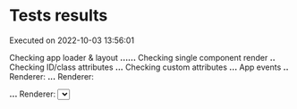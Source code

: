 # Tests results
Executed on 2022-10-03 13:56:01

Checking app loader & layout <b>.</b><b>.</b><b>.</b><b>.</b><b>.</b><b>.</b>
Checking single component render <b>.</b><b>.</b>
Checking ID/class attributes <b>.</b><b>.</b><b>.</b>
Checking custom attributes <b>.</b><b>.</b><b>.</b>
App events <b>.</b><b>.</b>
Renderer: <a> <b>.</b><b>.</b><b>.</b>
Renderer: <form> <b>.</b><b>.</b><b>.</b>
Renderer: <select> <b>.</b><b>.</b><b>.</b><b>.</b><b>.</b><b>.</b><b>.</b>
Renderer: <datalist> <b>.</b><b>.</b><b>.</b><b>.</b>
Renderer: <button> <b>.</b><b>.</b><b>.</b><b>.</b>
Renderer: <submit> <b>.</b><b>.</b>
Renderer: <input> <b>.</b><b>.</b><b>.</b><b>.</b><b>.</b>
Renderer: <input type="hidden"> <b>.</b><b>.</b><b>.</b><b>.</b>
Renderer: <input type="file"> <b>.</b><b>.</b><b>.</b>
Renderer: <input type="checkbox"> <b>.</b><b>.</b><b>.</b><b>.</b>
Renderer: <input type="radio"> <b>.</b><b>.</b><b>.</b><b>.</b>
Renderer: <img> / using default <b>.</b><b>.</b>
Renderer: <img> / using html <b>.</b><b>.</b>
Renderer: <iframe> <b>.</b><b>.</b>
Renderer: <video> <b>.</b><b>.</b>
Renderer: <progress> <b>.</b><b>.</b><b>.</b><b>.</b>
Renderer: <dl><dt><dd> <b>.</b><b>.</b><b>.</b><b>.</b><b>.</b>
Custom renderer <b>.</b><b>.</b>
Custom renderer <b>.</b><b>.</b><b>.</b>
Endpoint helper <b>.</b>
Files collector <b>.</b><b>.</b>

Done, <b>84</b> checks are ok

